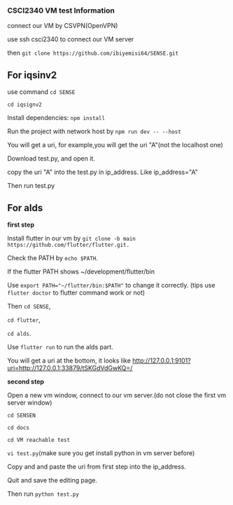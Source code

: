 ### CSCI2340 VM test Information

connect our VM by CSVPN(OpenVPN)

use ssh csci2340 to connect our VM server

then `git clone https://github.com/ibiyemisi64/SENSE.git`



## For iqsinv2

use command `cd SENSE` 

`cd iqsignv2`

Install dependencies: `npm install`

Run the project with network host by `npm run dev -- --host`

You will get a uri, for example,you will get the uri "A"(not the localhost one)

Download test.py, and open it.

copy the uri "A" into the test.py in ip_address. Like ip_address="A"

Then run test.py


## For alds

**first step**

Install flutter in our vm by `git clone -b main https://github.com/flutter/flutter.git.`

Check the PATH by `echo $PATH`.

If the flutter PATH shows ~/development/flutter/bin

Use `export PATH="~/flutter/bin:$PATH"` to change it correctly. (tips use `flutter doctor` to flutter command work or not)

Then `cd SENSE`, 

`cd flutter`, 

`cd alds`.

Use `flutter run` to run the alds part.

You will get a uri at the bottom, it looks like http://127.0.0.1:9101?uri=http://127.0.0.1:33879/tSKGdVdGwKQ=/

**second step**

Open a new vm window, connect to our vm server.(do not close the first vm server window)

`cd SENSEN`

`cd docs`

`cd VM reachable test`

`vi test.py`(make sure you get install python in vm server before)

Copy and and paste the uri from first step into the ip_address.

Quit and save the editing page.

Then run `python test.py`











